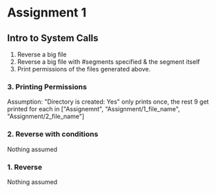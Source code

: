 # Assignment 1
## Intro to System Calls

1. Reverse a big file
2. Reverse a big file with #segments specified & the segment itself
3. Print permissions of the files generated above.

### 3. Printing Permissions
Assumption: "Directory is created: Yes" only prints once, the rest 9 get printed for each in ["Assignemnt", "Assignment/1_file_name", "Assignment/2_file_name"]

### 2. Reverse with conditions
Nothing assumed

### 1. Reverse
Nothing assumed
